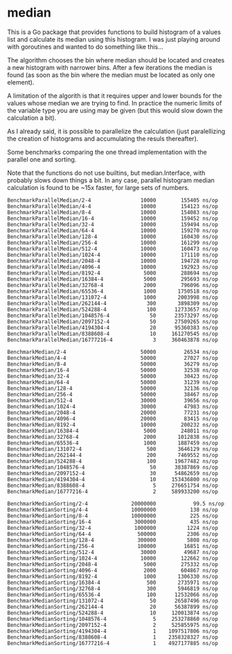 median
======

This is a Go package that provides functions to build histogram of a values list and calculate its median using this histogram. I was just playing around with goroutines and wanted to do something like this... 

The algorithm chooses the bin where median should be located and creates a new histogram with narrower bins. After a few iterations the median is found (as soon as the bin where the median must be located as only one element).

A limitation of the algorith is that it requires upper and lower bounds for the values whose median we are trying to find. In practice the numeric limits of
the variable type you are using may be given (but this would slow down the calculation a bit).

As I already said, it is possible to parallelize the calculation (just paralellizing the creation of histograms and accumulating the resuls thereafter).

Some benchmarks comparing the one thread implementation with the parallel one and sorting.

Note that the functions do not use builtins, but median.Interface, with probably slows down things a bit. In any case, parallel histogram median calculation is found to be ~15x faster, for large sets of numbers. 

```
BenchmarkParallelMedian/2-4 	           10000	    155405 ns/op
BenchmarkParallelMedian/4-4 	           10000	    154123 ns/op
BenchmarkParallelMedian/8-4 	           10000	    154083 ns/op
BenchmarkParallelMedian/16-4         	   10000	    159452 ns/op
BenchmarkParallelMedian/32-4         	   10000	    159494 ns/op
BenchmarkParallelMedian/64-4         	   10000	    159270 ns/op
BenchmarkParallelMedian/128-4        	   10000	    160430 ns/op
BenchmarkParallelMedian/256-4        	   10000	    161299 ns/op
BenchmarkParallelMedian/512-4        	   10000	    160473 ns/op
BenchmarkParallelMedian/1024-4       	   10000	    171110 ns/op
BenchmarkParallelMedian/2048-4       	   10000	    194728 ns/op
BenchmarkParallelMedian/4096-4       	   10000	    192923 ns/op
BenchmarkParallelMedian/8192-4       	    5000	    288694 ns/op
BenchmarkParallelMedian/16384-4      	    5000	    295693 ns/op
BenchmarkParallelMedian/32768-4      	    2000	    796096 ns/op
BenchmarkParallelMedian/65536-4      	    1000	   1750518 ns/op
BenchmarkParallelMedian/131072-4     	    1000	   2003998 ns/op
BenchmarkParallelMedian/262144-4     	     300	   3898309 ns/op
BenchmarkParallelMedian/524288-4     	     100	  12733657 ns/op
BenchmarkParallelMedian/1048576-4    	      50	  23573297 ns/op
BenchmarkParallelMedian/2097152-4    	      50	  27509265 ns/op
BenchmarkParallelMedian/4194304-4    	      20	  95360383 ns/op
BenchmarkParallelMedian/8388608-4    	      10	 161270545 ns/op
BenchmarkParallelMedian/16777216-4   	       3	 360463878 ns/op

BenchmarkMedian/2-4                  	   50000	     26534 ns/op
BenchmarkMedian/4-4                  	   50000	     27027 ns/op
BenchmarkMedian/8-4                  	   50000	     36279 ns/op
BenchmarkMedian/16-4                 	   50000	     32538 ns/op
BenchmarkMedian/32-4                 	   50000	     30423 ns/op
BenchmarkMedian/64-4                 	   50000	     31239 ns/op
BenchmarkMedian/128-4                	   50000	     32136 ns/op
BenchmarkMedian/256-4                	   50000	     38467 ns/op
BenchmarkMedian/512-4                	   30000	     39656 ns/op
BenchmarkMedian/1024-4               	   30000	     47983 ns/op
BenchmarkMedian/2048-4               	   20000	     77231 ns/op
BenchmarkMedian/4096-4               	   20000	     83415 ns/op
BenchmarkMedian/8192-4               	   10000	    200232 ns/op
BenchmarkMedian/16384-4              	    5000	    248011 ns/op
BenchmarkMedian/32768-4              	    2000	   1012838 ns/op
BenchmarkMedian/65536-4              	    1000	   1887459 ns/op
BenchmarkMedian/131072-4             	     500	   3646129 ns/op
BenchmarkMedian/262144-4             	     200	   7469552 ns/op
BenchmarkMedian/524288-4             	     100	  19677482 ns/op
BenchmarkMedian/1048576-4            	      50	  38387869 ns/op
BenchmarkMedian/2097152-4            	      30	  54862659 ns/op
BenchmarkMedian/4194304-4            	      10	 153436800 ns/op
BenchmarkMedian/8388608-4            	       5	 276651754 ns/op
BenchmarkMedian/16777216-4           	       2	 589933200 ns/op

BenchmarkMedianSorting/2-4           	20000000	        99.5 ns/op
BenchmarkMedianSorting/4-4           	10000000	       138 ns/op
BenchmarkMedianSorting/8-4           	10000000	       225 ns/op
BenchmarkMedianSorting/16-4          	 3000000	       435 ns/op
BenchmarkMedianSorting/32-4          	 1000000	      1224 ns/op
BenchmarkMedianSorting/64-4          	  500000	      2306 ns/op
BenchmarkMedianSorting/128-4         	  300000	      5808 ns/op
BenchmarkMedianSorting/256-4         	  100000	     16851 ns/op
BenchmarkMedianSorting/512-4         	   30000	     49687 ns/op
BenchmarkMedianSorting/1024-4        	   10000	    122662 ns/op
BenchmarkMedianSorting/2048-4        	    5000	    275332 ns/op
BenchmarkMedianSorting/4096-4        	    2000	    604867 ns/op
BenchmarkMedianSorting/8192-4        	    1000	   1306330 ns/op
BenchmarkMedianSorting/16384-4       	     500	   2735971 ns/op
BenchmarkMedianSorting/32768-4       	     300	   5946819 ns/op
BenchmarkMedianSorting/65536-4       	     100	  12532066 ns/op
BenchmarkMedianSorting/131072-4      	      50	  26587496 ns/op
BenchmarkMedianSorting/262144-4      	      20	  56387899 ns/op
BenchmarkMedianSorting/524288-4      	      10	 120013874 ns/op
BenchmarkMedianSorting/1048576-4     	       5	 253278860 ns/op
BenchmarkMedianSorting/2097152-4     	       2	 525855975 ns/op
BenchmarkMedianSorting/4194304-4     	       1	1097517806 ns/op
BenchmarkMedianSorting/8388608-4     	       1	2358328327 ns/op
BenchmarkMedianSorting/16777216-4    	       1	4927177885 ns/op
```
